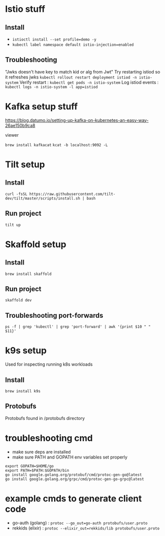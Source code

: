# Istio stuff

## Install

* `istioctl install --set profile=demo -y`
* `kubectl label namespace default istio-injection=enabled`

## Troubleshooting

"Jwks doesn't have key to match kid or alg from Jwt"
Try restarting istiod so it refreshes jwks `kubectl rollout restart deployment istiod -n istio-system`
Verify restart : `kubectl get pods -n istio-system`
Log istiod events : `kubectl logs -n istio-system -l app=istiod`


# Kafka setup stuff

https://blog.datumo.io/setting-up-kafka-on-kubernetes-an-easy-way-26ae150b9ca8

viewer

`brew install kafkacat`
`kcat -b localhost:9092 -L`

# Tilt setup

## Install
`curl -fsSL https://raw.githubusercontent.com/tilt-dev/tilt/master/scripts/install.sh | bash`

## Run project
`tilt up`

# Skaffold setup

## Install
`brew install skaffold`

## Run project
`skaffold dev`

## Troubleshooting port-forwards
`ps -f | grep 'kubectl' | grep 'port-forward' | awk '{print $10 " " $11}'`

# k9s setup
Used for inspecting running k8s workloads

## Install
`brew install k9s`

## Protobufs

Protobufs found in /protobufs directory

# troubleshooting cmd
* make sure deps are installed 
* make sure PATH and GOPATH env variables set properly

```
export GOPATH=$HOME/go
export PATH=$PATH:$GOPATH/bin
go install google.golang.org/protobuf/cmd/protoc-gen-go@latest
go install google.golang.org/grpc/cmd/protoc-gen-go-grpc@latest
```

# example cmds to generate client code 
* go-auth (golang) : `protoc --go_out=go-auth protobufs/user.proto`
* rekkids (elixir) : `protoc --elixir_out=rekkids/lib protobufs/user.proto`
